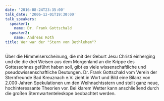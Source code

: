 ```yaml
---
date: '2016-08-24T23:35:00'
talk_date: '2006-12-01T19:30:00'
talk_speakers:
  speaker1:
    name: Dr. Frank Gottschald
  speaker2:
    name: Andreas Roth
title: Wer war der "Stern von Bethlehem"?
---
```

Über die Himmelserscheinung, die mit der Geburt Jesu Christi einherging und die die drei Weisen aus dem Morgenland an die Krippe des Gottessohnes geführt haben soll, gibt es viele wissenschaftliche und pseudowissenschaftliche Deutungen. 
Dr. Frank Gottschald vom Verein der Sternfreunde Bad Kreuznach e.V. zieht in Wort und Bild eine Bilanz von 2.000 Jahren Spekulationen um den Weihnachtsstern und stellt ganz neue, hochinteressante Theorien vor.
Bei klarem Wetter kann anschließend durch die großen Sternwartenteleskope beobachtet werden.